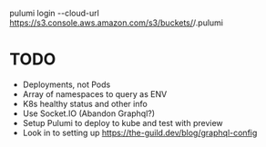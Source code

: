 pulumi login --cloud-url https://s3.console.aws.amazon.com/s3/buckets/<my-pulumi-state-bucket>/.pulumi

# TODO

- Deployments, not Pods
- Array of namespaces to query as ENV
- K8s healthy status and other info
- Use Socket.IO (Abandon Graphql?)
- Setup Pulumi to deploy to kube and test with preview
- Look in to setting up https://the-guild.dev/blog/graphql-config
